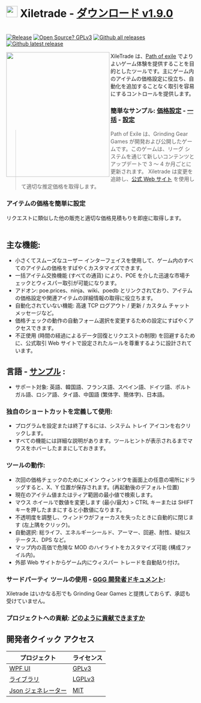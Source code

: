 # <img src="https://i.imgur.com/dhWQgtY.png" width="30" height="30"> Xiletrade - [ダウンロード v1.9.0](https://github.com/maxensas/xiletrade/releases/download/1.9.0/Xiletrade_win-x64.7z)  

[<img width="20" height="15" src="https://user-images.githubusercontent.com/62154281/104107842-feae5080-52bf-11eb-8e8f-d8827f1f0334.png">](https://github.com/maxensas/xiletrade)
[<img width="20" height="15" src="https://user-images.githubusercontent.com/62154281/104107838-fd7d2380-52bf-11eb-8d47-f949fd7a3b58.png">](https://github.com/maxensas/xiletrade/blob/master/readme/README.kr.md)
[<img width="20" height="15" src="https://user-images.githubusercontent.com/62154281/104107835-fd7d2380-52bf-11eb-8e08-614b2610eca4.png">](https://github.com/maxensas/xiletrade/blob/master/readme/README.fr.md)
[<img width="20" height="15" src="https://user-images.githubusercontent.com/62154281/104107839-fe15ba00-52bf-11eb-807e-25088a595f33.png">](https://github.com/maxensas/xiletrade/blob/master/readme/README.es.md)
[<img width="20" height="15" src="https://user-images.githubusercontent.com/62154281/104107836-fd7d2380-52bf-11eb-8ba2-bcdc04dab8b9.png">](https://github.com/maxensas/xiletrade/blob/master/readme/README.de.md)
[<img width="20" height="15" src="https://user-images.githubusercontent.com/62154281/104107833-fce48d00-52bf-11eb-896a-c5671965cb51.png">](https://github.com/maxensas/xiletrade/blob/master/readme/README.pt.md)
[<img width="20" height="15" src="https://user-images.githubusercontent.com/62154281/104107837-fd7d2380-52bf-11eb-8df0-091c9d9cc05a.png">](https://github.com/maxensas/xiletrade/blob/master/readme/README.ru.md)
[<img width="20" height="15" src="https://user-images.githubusercontent.com/62154281/104107841-feae5080-52bf-11eb-8ca7-1f402cbf6e5e.png">](https://github.com/maxensas/xiletrade/blob/master/readme/README.th.md)
[<img width="20" height="15" src="https://user-images.githubusercontent.com/62154281/104107840-fe15ba00-52bf-11eb-939e-d98bba60877d.png">](https://github.com/maxensas/xiletrade/blob/master/readme/README.tw.md)
[<img width="20" height="15" src="https://user-images.githubusercontent.com/62154281/104107834-fce48d00-52bf-11eb-8902-02d5a6d457c8.png">](https://github.com/maxensas/xiletrade/blob/master/readme/README.cn.md)
[<img width="20" height="15" src="https://user-images.githubusercontent.com/62154281/222918792-06b9c888-bb96-40af-a27c-68b664fe60b5.png">](https://github.com/maxensas/xiletrade/blob/master/readme/README.jp.md)<br>
[![Release](https://img.shields.io/github/release/maxensas/xiletrade.svg)](https://github.com/maxensas/xiletrade/releases/) 
[![Open Source? GPLv3](https://badgen.net/badge/Open%20Source%20%3F/GPLv3/green?icon=github)](https://github.com/maxensas/xiletrade/tree/master/src)
[![Github all releases](https://img.shields.io/github/downloads/maxensas/xiletrade/total.svg)](https://GitHub.com/maxensas/xiletrade/releases/) [![Github latest release](https://img.shields.io/github/downloads/maxensas/xiletrade/latest/total.svg)](https://GitHub.com/maxensas/xiletrade/releases/)


<img align="left" width="275" height="332" src="https://user-images.githubusercontent.com/62154281/120824737-04e7e680-c559-11eb-9ef7-1c29038ca131.png">

XileTrade は、[Path of exile](https://jp.pathofexile.com/) でよりよいゲーム体験を提供することを目的としたツールです。主にゲーム内のアイテムの価格設定に役立ち、自動化を追加することなく取引を容易にするコントロールを提供します。
### 簡単なサンプル: [価格設定](https://youtu.be/4mP3uOsr8oc) - [一括](https://youtu.be/6yuLZXTho-A) - [設定](https://youtu.be/libdIjrNM-8 )<br>
>Path of Exile は、Grinding Gear Games が開発および公開したゲームです。このゲームは、リーグ システムを通じて新しいコンテンツとアップデートで 3 ～ 4 か月ごとに更新されます。
>Xiletrade は変更を追跡し、[公式 Web サイト](https://jp.pathofexile.com/trade/) を使用して適切な推定価格を取得します。
### アイテムの価格を簡単に設定
リクエストに類似した他の販売と適切な価格見積もりを即座に取得します。<br><br>

## 主な機能:
* 小さくてスムーズなユーザー インターフェイスを使用して、ゲーム内のすべてのアイテムの価格をすばやくカスタマイズできます。
* 一括アイテム交換機能 (すべての通貨) により、POE を介した迅速な市場チェックとウィスパー取引が可能になります。
* アドオン: poe.prices、ninja、wiki、poedb とリンクされており、アイテムの価格設定や関連アイテムの詳細情報の取得に役立ちます。
* 自動化されていない機能: 高速 TCP ログアウト / 更新 / カスタム チャット メッセージなど。
* 価格チェックの動作の自動フォーム選択を変更するための設定にすばやくアクセスできます。
* 不正使用 (時間の経過によるデータ回復とリクエストの制限) を回避するために、公式取引 Web サイトで設定されたルールを尊重するように設計されています。

## 言語 - [サンプル](https://github.com/maxensas/xiletrade/blob/master/LANGUAGES.md) :
* サポート対象: 英語、韓国語、フランス語、スペイン語、ドイツ語、ポルトガル語、ロシア語、タイ語、中国語 (繁体字、簡体字)、日本語。

### 独自のショートカットを定義して使用:
* プログラムを設定または終了するには、システム トレイ アイコンを右クリックします。
* すべての機能には詳細な説明があります。ツールヒントが表示されるまでマウスをホバーしたままにしておきます。

### ツールの動作:
* 次回の価格チェックのためにメイン ウィンドウを画面上の任意の場所にドラッグすると、X、Y 位置が保存されます。(再起動後のデフォルト位置)
* 現在のアイテム値またはティア範囲の最小値で検索します。
* マウス ホイールで数値を変更します (最小/最大) > CTRL キーまたは SHIFT キーを押したままにすると小数値になります。
* 不透明度を調整し、ウィンドウがフォーカスを失ったときに自動的に閉じます (左上隅をクリック)。
* 自動選択: 総ライフ、エネルギーシールド、アーマー、回避、耐性、疑似ステータス、DPS など。
* マップ内の高価で危険な MOD のハイライトをカスタマイズ可能 (構成ファイル内)。
* 外部 Web サイトからゲーム内にウィスパー トレードを自動貼り付け。

### サードパーティ ツールの使用 - [GGG 開発者ドキュメント](https://www.pathofexile.com/developer/docs/index#policy):
Xiletrade はいかなる形でも Grinding Gear Games と提携しておらず、承認も受けていません。<br>

### プロジェクトへの貢献: [どのように貢献できますか](https://github.com/maxensas/xiletrade/blob/master/CONTRIBUTING.md)

## 開発者クイック アクセス
| プロジェクト | ライセンス |
|---------|---------|
| [WPF UI](https://github.com/maxensas/xiletrade/tree/master/src/Xiletrade) | [GPLv3](https://github.com/maxensas/xiletrade/blob/master/licenses/LICENSE_Xiletrade) |
| [ライブラリ](https://github.com/maxensas/xiletrade/tree/master/src/Xiletrade.Library) | [LGPLv3](https://github.com/maxensas/xiletrade/blob/master/licenses/LICENSE_XiletradeLibrary) |
| [Json ジェネレーター](https://github.com/maxensas/xiletrade/tree/master/src/Xiletrade.Json) | [MIT](https://github.com/maxensas/xiletrade/blob/master/licenses/LICENSE_XiletradeJson) |